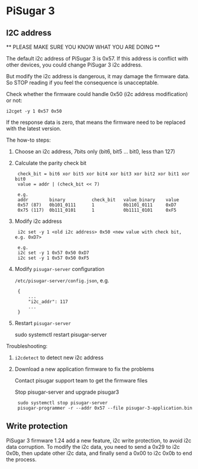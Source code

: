 # PiSugar 3

## I2C address

** PLEASE MAKE SURE YOU KNOW WHAT YOU ARE DOING **

The default i2c address of PiSugar 3 is 0x57. If this address is conflict with other devices, you could change PiSugar 3 i2c address.

But modify the i2c address is dangerous, it may damage the firmware data. So STOP reading if you feel the consequence is unacceptable.

Check whether the firmware could handle 0x50 (i2c address modification) or not:

    i2cget -y 1 0x57 0x50

If the response data is zero, that means the firmware need to be replaced with the latest version.

The how-to steps:

1. Choose an i2c address, 7bits only (bit6, bit5 ... bit0, less than 127)
2. Calculate the parity check bit

        check_bit = bit6 xor bit5 xor bit4 xor bit3 xor bit2 xor bit1 xor bit0
        value = addr | (check_bit << 7)

        e.g.
        addr        binary          check_bit   value_binary    value
        0x57 (87)   0b101_0111      1           0b1101_0111     0xD7
        0x75 (117)  0b111_0101      1           0b1111_0101     0xF5

3. Modify i2c address
    
        i2c set -y 1 <old i2c address> 0x50 <new value with check bit, e.g. 0xD7>

        e.g.
        i2c set -y 1 0x57 0x50 0xD7
        i2c set -y 1 0x57 0x50 0xF5

4. Modify `pisugar-server` configuration

    `/etc/pisugar-server/config.json`, e.g.

        {
            ...
            "i2c_addr": 117
            ...
        }

5. Restart `pisugar-server`

    sudo systemctl restart pisugar-server

Troubleshooting:

1. `i2cdetect` to detect new i2c address
2. Download a new application firmware to fix the problems
    
    Contact pisugar support team to get the firmware files

    Stop pisugar-server and upgrade pisugar3

        sudo systemctl stop pisugar-server
        pisugar-programmer -r --addr 0x57 --file pisugar-3-application.bin

## Write protection

PiSugar 3 firmware 1.24 add a new feature, i2c write protection, to avoid i2c data corruption. To modify the i2c data, you need to 
send a 0x29 to i2c 0x0b, then update other i2c data, and finally send a 0x00 to i2c 0x0b to end the process.